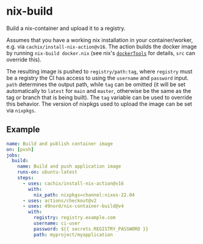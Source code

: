 # nix-build

Build a nix-container and upload it to a registry.

Assumes that you have a working nix installation in your container/worker, e.g. via `cachix/install-nix-action@v16`. The action builds the docker image by running `nix-build docker.nix` (see nix's [`dockerTools`](https://nixos.org/manual/nixpkgs/stable/#sec-pkgs-dockerTools) for details, `src` can override this).

The resulting image is pushed to `registry/path:tag`, where `registry` must be a registry the CI has access to using the `username` and `password` input. `path` determines the output path, while `tag` can be omitted (it will be set automatically to `latest` for `main` and `master`, otherwise be the same as the tag or branch that is being built). The `tag` variable can be used to override this behavior. The version of nixpkgs used to upload the image can be set via `nixpkgs`.

## Example

```yaml
name: Build and publish container image
on: [push]
jobs:
  build:
    name: Build and push application image
    runs-on: ubuntu-latest
    steps:
      - uses: cachix/install-nix-action@v16
        with:
          nix_path: nixpkgs=channel:nixos-22.04
      - uses: actions/checkout@v2
      - uses: 49nord/nix-container-build@v4
        with:
          registry: registry.example.com
          username: ci-user
          password: ${{ secrets.REGISTRY_PASSWORD }}
          path: myproject/myapplication
```
